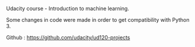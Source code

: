 Udacity course - Introduction to machine learning.

Some changes in code were made in order to get compatibility with Python 3.

Github : https://github.com/udacity/ud120-projects


